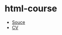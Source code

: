 # html-course

- [Souce](https://www.youtube.com/watch?v=DOEtVdkKwcU)
- [CV](https://victorizbitskiy.github.io/html-course/)
